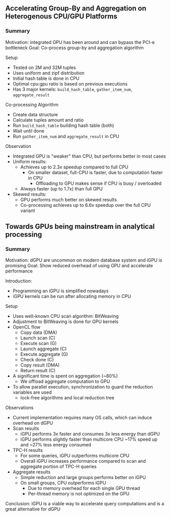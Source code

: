 ## Accelerating Group-By and Aggregation on Heterogenous CPU/GPU Platforms

### Summary

Motivation: integrated GPU has been around and can bypass the PCI-e bottleneck
Goal: Co-process group-by and aggregation algorithm

Setup
- Tested on 2M and 32M tuples
- Uses uniform and zipf distribution
- Initial hash table is done in CPU
- Optimal cpu:gpu ratio is based on previous executions
- Has 3 major kernels: `build_hash_table`, `gather_item_num`, `aggregate_result`

Co-processing Algorithm
- Create data structure
- Calculate tuples amount and ratio
- Run `build_hash_table` building hash table (both)
- Wait until done
- Run `gather_item_num` and `aggregate_result` in CPU

Observation
- Integrated GPU is "weaker" than CPU, but performs better in most cases
- Uniform results:
  - Achieves up to 2.3x speedup compared to full CPU
    - On smaller dataset, full-CPU is faster, due to computation faster in CPU
      - Offloading to GPU makes sense if CPU is busy / overloaded
  - Always faster (up to 1.7x) than full GPU
- Skewed results:
  - GPU performs much better on skewed results
  - Co-processing achieves up to 6.6x speedup over the full CPU variant

## Towards GPUs being mainstream in analytical processing

### Summary

Motivation: dGPU are uncommon on modern database system and iGPU is promising
Goal: Show reduced overhead of using GPU and accelerate performance

Introduction:
- Programming an iGPU is simplified nowadays
- iGPU kernels can be run after allocating memory in CPU

Setup
- Uses well-known CPU scan algorithm: BitWeaving
- Adjustment to BitWeaving is done for GPU kernels
- OpenCL flow
  - Copy data (DMA)
  - Launch scan (C)
  - Execute scan (G)
  - Launch aggregate (C)
  - Execute aggregate (G)
  - Check done (C)
  - Copy result (DMA)
  - Return result (C)
- A significant time is spent on aggregation (~80%)
  - We offload aggregate computation to GPU
- To allow parallel execution, synchronization to guard the reduction variables are used
  - lock-free algorithms and local reduction tree

Observations
- Current implementation requires many OS calls, which can induce overhead on dGPU
- Scan results
  - iGPU performs 3x faster and consumes 3x less energy than dGPU
  - iGPU performs slightly faster than multicore CPU ~17% speed up and ~27% less energy consumed
- TPC-H results
  - For some queries, iGPU outperforms multicore CPU
  - Overall iGPU increases performance compared to scan and aggregate portion of TPC-H queries
- Aggregate results
  - Simple reduction and large groups performs better on iGPU
  - On small groups, CPU outperforms iGPU
    - Due to memory overhead for each single GPU thread
    - Per-thread memory is not optimized on the GPU

Conclusion: iGPU is a viable way to accelerate query computations and is a great alternative for dGPU
